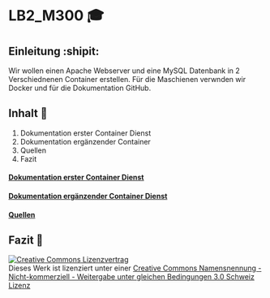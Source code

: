 # LB2_M300 :mortar_board: 



## Einleitung :shipit: 
Wir wollen einen Apache Webserver und eine MySQL Datenbank in 2 Verschiednenen Container erstellen. Für die Maschienen verwnden wir Docker und für die Dokumentation GitHub.
## Inhalt :floppy_disk:
1. Dokumentation erster Container Dienst
2. Dokumentation ergänzender Container
3. Quellen
4. Fazit
#### [Dokumentation erster Container Dienst](Dokumenation/1Container.md "Dokumentation erster Container Dienst")

#### [Dokumentation ergänzender Container Dienst](Dokumenation/2Container.md "Dokumentation ergänzender Container Dienst")

#### [Quellen](Dokumenation/Quellen.md "Quellen")

## Fazit :balloon:



<a rel="license" href="http://creativecommons.org/licenses/by-nc-sa/3.0/ch/"><img alt="Creative Commons Lizenzvertrag" style="border-width:0" src="https://i.creativecommons.org/l/by-nc-sa/3.0/ch/88x31.png" /></a><br />Dieses Werk ist lizenziert unter einer <a rel="license" href="http://creativecommons.org/licenses/by-nc-sa/3.0/ch/">Creative Commons Namensnennung - Nicht-kommerziell - Weitergabe unter gleichen Bedingungen 3.0 Schweiz Lizenz</a>
